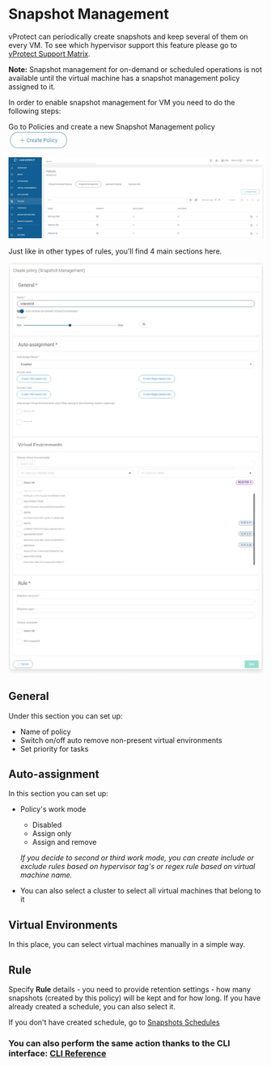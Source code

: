 # Snapshot Management

vProtect can periodically create snapshots and keep several of them on every VM. To see which hypervisor support this feature please go to [vProtect Support Matrix](../../planning/vprotect-support-matrix.md).

**Note:** Snapshot management for on-demand or scheduled operations is not available until the virtual machine has a snapshot management policy assigned to it.

In order to enable snapshot management for VM you need to do the following steps:

Go to Policies and create a new Snapshot Management policy ![](../../.gitbook/assets/icon-createpolicy_mini%20%282%29.jpg)

![](../../.gitbook/assets/snapshot-management.jpg)

Just like in other types of rules, you'll find 4 main sections here.

![](../../.gitbook/assets/snapshot-management-create-policies.jpg)

## General

Under this section you can set up:

* Name of policy
* Switch on/off auto remove non-present virtual environments
* Set priority for tasks

## Auto-assignment

In this section you can set up:

* Policy's work mode

  * Disabled
  * Assign only
  * Assign and remove

  _If you decide to second or third work mode, you can create include or exclude rules based on hypervisor tag's or regex rule based on virtual machine name._

* You can also select a cluster to select all virtual machines that belong to it

## Virtual Environments

In this place, you can select virtual machines manually in a simple way.

## Rule

Specify **Rule** details - you need to provide retention settings - how many snapshots \(created by this policy\) will be kept and for how long. If you have already created a schedule, you can also select it.

If you don't have created schedule, go to [Snapshots Schedules](../schedules/snapshots-schedules.md)

### You can also perform the same action thanks to the CLI interface: [CLI Reference](../cli-reference.md#snapshot-management-policies)

